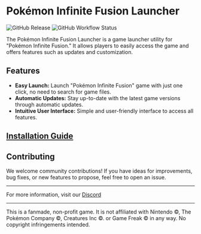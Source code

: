 # Pokémon Infinite Fusion Launcher

![GitHub Release](https://img.shields.io/github/v/release/DrapNard/InfiniteFusion-Launcher)
![GitHub Workflow Status](https://img.shields.io/github/workflow/status/DrapNard/InfiniteFusion-Launcher/Build%20and%20Deploy)

The Pokémon Infinite Fusion Launcher is a game launcher utility for "Pokémon Infinite Fusion." It allows players to easily access the game and offers features such as updates and customization.

## Features

- **Easy Launch:** Launch "Pokémon Infinite Fusion" game with just one click, no need to search for game files.
- **Automatic Updates:** Stay up-to-date with the latest game versions through automatic updates.
- **Intuitive User Interface:** Simple and user-friendly interface to access all features.

## [Installation Guide](https://github.com/DrapNard/InfiniteFusion-Launcher/wiki/Installation)

## Contributing

We welcome community contributions! If you have ideas for improvements, bug fixes, or new features to propose, feel free to open an issue.

---

For more information, visit our [Discord](https://discord.gg/infinitefusion)

---
This is a fanmade, non-profit game. It is not affiliated with Nintendo ©, The Pokémon Company ©, Creatures Inc ©. or Game Freak © in any way. No copyright infringements intended.
